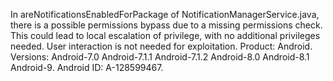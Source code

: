 In areNotificationsEnabledForPackage of NotificationManagerService.java, there is a possible permissions bypass due to a missing permissions check. This could lead to local escalation of privilege, with no additional privileges needed. User interaction is not needed for exploitation. Product: Android. Versions: Android-7.0 Android-7.1.1 Android-7.1.2 Android-8.0 Android-8.1 Android-9. Android ID: A-128599467.